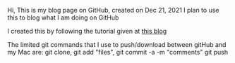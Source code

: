 Hi, This is my blog page on GitHub, created on Dec 21, 2021
I plan to use this to blog what I am doing on GitHub

I created this by following the tutorial given at [this blog](https://chadbaldwin.net/2021/03/14/how-to-build-a-sql-blog.html)

The limited git commands that I use to push/download between gitHub and my Mac are:
git clone,
git add "files",
git commit -a -m "comments"
git push





